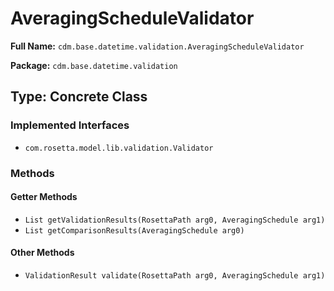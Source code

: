 # AveragingScheduleValidator

**Full Name:** `cdm.base.datetime.validation.AveragingScheduleValidator`

**Package:** `cdm.base.datetime.validation`

## Type: Concrete Class

### Implemented Interfaces

- `com.rosetta.model.lib.validation.Validator`

### Methods

#### Getter Methods

- `List getValidationResults(RosettaPath arg0, AveragingSchedule arg1)`
- `List getComparisonResults(AveragingSchedule arg0)`

#### Other Methods

- `ValidationResult validate(RosettaPath arg0, AveragingSchedule arg1)`

